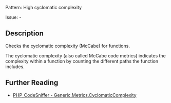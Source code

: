 Pattern: High cyclomatic complexity

Issue: -

## Description

Checks the cyclomatic complexity (McCabe) for functions.

The cyclomatic complexity (also called McCabe code metrics)
indicates the complexity within a function by counting
the different paths the function includes.

## Further Reading

* [PHP_CodeSniffer - Generic.Metrics.CyclomaticComplexity](https://github.com/PHPCSStandards/PHP_CodeSniffer/blob/master/src/Standards/Generic/Sniffs/Metrics/CyclomaticComplexitySniff.php)